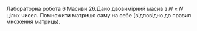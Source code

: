 Лабораторна робота 6
Масиви
26.Дано двовимірний масив з 𝑁 × 𝑁 цілих чисел. Помножити матрицю саму на себе
(відповідно до правил множення матриць).

